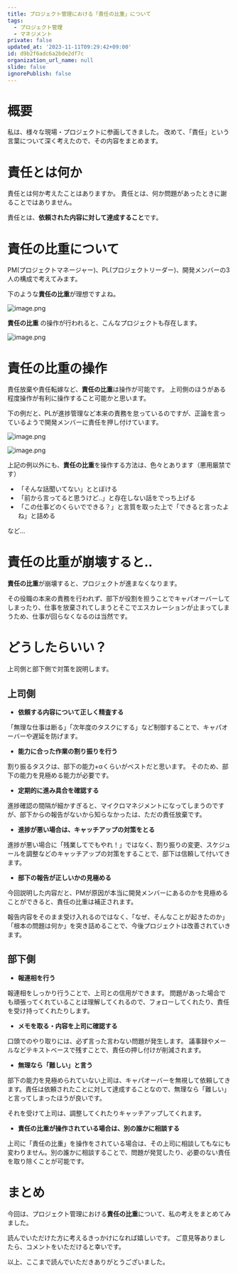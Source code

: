 ```yaml
---
title: プロジェクト管理における「責任の比重」について
tags:
  - プロジェクト管理
  - マネジメント
private: false
updated_at: '2023-11-11T09:29:42+09:00'
id: d9b2f6adc6a2bde2df7c
organization_url_name: null
slide: false
ignorePublish: false
---
```

# 概要

私は、様々な現場・プロジェクトに参画してきました。
改めて、「責任」という言葉について深く考えたので、その内容をまとめます。

# 責任とは何か

責任とは何か考えたことはありますか。
責任とは、何か問題があったときに謝ることではありません。

責任とは、**依頼された内容に対して達成すること**です。

# 責任の比重について

PM(プロジェクトマネージャー)、PL(プロジェクトリーダー)、開発メンバーの3人の構成で考えてみます。

下のような**責任の比重**が理想ですよね。

![image.png](https://qiita-image-store.s3.ap-northeast-1.amazonaws.com/0/473097/29156a16-7297-d209-ccfc-02aae128a282.png)

**責任の比重** の操作が行われると、こんなプロジェクトも存在します。

![image.png](https://qiita-image-store.s3.ap-northeast-1.amazonaws.com/0/473097/6a2e5c21-a7d2-e268-24af-a2d9ea5ebcad.png)


# 責任の比重の操作

責任放棄や責任転嫁など、**責任の比重**は操作が可能です。
上司側のほうがある程度操作が有利に操作すること可能かと思います。

下の例だと、PLが進捗管理など本来の責務を怠っているのですが、正論を言っているようで開発メンバーに責任を押し付けています。

![image.png](https://qiita-image-store.s3.ap-northeast-1.amazonaws.com/0/473097/c5be8d07-0689-50db-3ce2-e2bee4dc7aa9.png)

![image.png](https://qiita-image-store.s3.ap-northeast-1.amazonaws.com/0/473097/8a269655-0977-b196-c356-3d0f3ee45ec0.png)


上記の例以外にも、**責任の比重**を操作する方法は、色々とあります（悪用厳禁です）
- 「そんな話聞いてない」ととぼける
- 「前から言ってると思うけど..」と存在しない話をでっち上げる
- 「この仕事どのくらいでできる？」と言質を取った上で「できると言ったよね」と詰める

など...



# 責任の比重が崩壊すると..

**責任の比重**が崩壊すると、プロジェクトが進まなくなります。

その役職の本来の責務を行われず、部下が役割を担うことでキャパオーバーしてしまったり、仕事を放棄されてしまうとそこでエスカレーションが止まってしまうため、仕事が回らなくなるのは当然です。

# どうしたらいい？

上司側と部下側で対策を説明します。

## 上司側

- **依頼する内容について正しく精査する**

「無理な仕事は断る」「次年度のタスクにする」など制御することで、キャパオーバーや遅延を防げます。

- **能力に合った作業の割り振りを行う**

割り振るタスクは、部下の能力+αくらいがベストだと思います。
そのため、部下の能力を見極める能力が必要です。

- **定期的に進み具合を確認する**

進捗確認の間隔が細かすぎると、マイクロマネジメントになってしまうのですが、部下からの報告がないから知らなかったは、ただの責任放棄です。

- **進捗が悪い場合は、キャッチアップの対策をとる**

進捗が悪い場合に「残業してでもやれ！」ではなく、割り振りの変更、スケジュールを調整などのキャッチアップの対策をすることで、部下は信頼して付いてきます。

- **部下の報告が正しいかの見極める**

今回説明した内容だと、PMが原因が本当に開発メンバーにあるのかを見極めることができると、責任の比重は補正されます。

報告内容をそのまま受け入れるのではなく、「なぜ、そんなことが起きたのか」「根本の問題は何か」を突き詰めることで、今後プロジェクトは改善されていきます。

## 部下側

- **報連相を行う**

報連相をしっかり行うことで、上司との信用ができます。
問題があった場合でも頑張ってくれていることは理解してくれるので、フォローしてくれたり、責任を受け持ってくれたりします。

- **メモを取る・内容を上司に確認する**

口頭でのやり取りには、必ず言った言わない問題が発生します。
議事録やメールなどテキストベースで残すことで、責任の押し付けが削減されます。

- **無理なら「難しい」と言う**

部下の能力を見極められていない上司は、キャパオーバーを無視して依頼してきます。責任は依頼されたことに対して達成することなので、無理なら「難しい」と言ってしまったほうが良いです。

それを受けて上司は、調整してくれたりキャッチアップしてくれます。


- **責任の比重が操作されている場合は、別の誰かに相談する**

上司に「責任の比重」を操作をされている場合は、その上司に相談してもなにも変わりません。別の誰かに相談することで、問題が発覚したり、必要のない責任を取り除くことが可能です。


# まとめ

今回は、プロジェクト管理における**責任の比重**について、私の考えをまとめてみました。

読んでいただけた方に考えるきっかけになれば嬉しいです。
ご意見等ありましたら、コメントをいただけると幸いです。

以上、ここまで読んでいただきありがとうございました。
